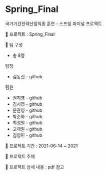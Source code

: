 # Spring_Final

국가기간전략산업직종 훈련 - 스프링 파이널 프로젝트

📌 프로젝트 : Spring_Final

👥 팀 구성

- 총 8명

팀장 
- 김동진 - github 

팀원 
- 권지영 - github
- 김시영 - github 
- 문관영 - github 
- 박준화 - github
- 최성원 - github
- 고재원 - github
- 김영민 - github

📌 프로젝트 기간 : 2021-06-14 ~ 2021

📌 프로젝트 주제

📌 프로젝트 상세 내용 : pdf 참고

